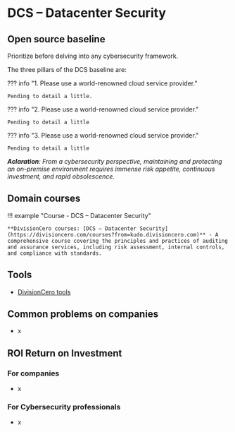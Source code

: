 # DCS – Datacenter Security


## Open source baseline

Prioritize before delving into any cybersecurity framework.

The three pillars of the DCS baseline are:

??? info "1. Please use a world-renowned cloud service provider."

    Pending to detail a little.


??? info "2. Please use a world-renowned cloud service provider."

    Pending to detail a little


??? info "3. Please use a world-renowned cloud service provider."

    Pending to detail a little


_**Aclaration**: From a cybersecurity perspective, maintaining and protecting an on-premise environment requires immense risk appetite, continuous investment, and rapid obsolescence._


## Domain courses

!!! example "Course - DCS – Datacenter Security"
        
    **DivisionCero courses: [DCS – Datacenter Security](https://divisioncero.com/courses?from=kudo.divisioncero.com)** - A comprehensive course covering the principles and practices of auditing and assurance services, including risk assessment, internal controls, and compliance with standards.


## Tools

- [DivisionCero tools](https://divisioncero.com/tools?from=kudo.divisioncero.com)


## Common problems on companies

- x


## ROI Return on Investment

### For companies

- x

### For Cybersecurity professionals

- x